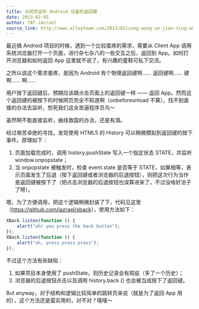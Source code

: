 ```yaml
---
title: 从网页监听 Android 设备的返回键
date: 2013-02-05
author: TAT.iAzrael
source_link: http://www.alloyteam.com/2013/02/cong-wang-ye-jian-ting-android-she-bei-di-fan-hui-jian/
---
```


最近搞 Android 项目的时候，遇到一个比较蛋疼的需求，需要从 Client App 调用系统浏览器打开一个页面，进行杂七杂八的一些交互之后，返回到 App。如何打开浏览器和如何返回 App 这里就不说了，有兴趣的童鞋可私下交流。

之所以说这个需求蛋疼，是因为 Android 有个物理返回键啊…… 返回键啊…… 键啊…… 啊……

用户按下返回键后，预期应该跟点击页面上的返回键一样 —— 返回 App。然而这个返回键的被按下的时候网页完全不知道啊（onbeforeunload 不算），找不到直接的办法去监听，愁死我们这全苦逼程序员鸟～

虽然啊不能直接监听，曲线救国的办法，还是有滴。

经过艰苦卓绝的寻找，发现使用 HTML5 的 History 可以稍微模拟到返回键的按下事件。原理如下：

1.  页面加载完成时，调用 history.pushState 写入一个指定状态 STATE，并监听 window.onpopstate；
2.  当 onpopstate 被触发时，检查 event.state 是否等于 STATE，如果相等，表示页面发生了后退（按下返回键或者浏览器的后退按钮），则把这次行为当作是返回键被按下了（把点击浏览器的后退按钮也误算进来了，不过没啥好法子了呀）。

嗯，为了方便调用，把这个逻辑稍微封装了下，代码见这里（<https://github.com/iazrael/xback>），使用方法如下：

```javascript
XBack.listen(function () {
    alert("oh! you press the back button");
});
XBack.listen(function () {
    alert("ah, press press press");
});
```

不过这个方法有些缺陷：

1.  如果项目本身使用了 pushState，则历史记录会有瑕疵（多了一个历史）；
2.  浏览器的后退按钮点击以及调用 history.back () 也会被当成按下了返回键。

But anyway，对于结构和逻辑比较简单的跳转页来说（就是为了返回 App 用的），这个方法还是蛮实用的，对不对？嘻嘻～